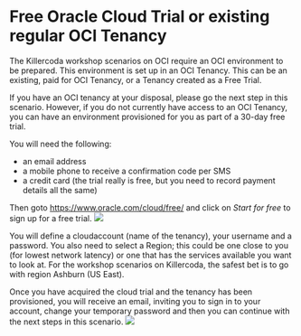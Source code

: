# Free Oracle Cloud Trial or existing regular OCI Tenancy 

The Killercoda workshop scenarios on OCI require an OCI environment to be prepared. This environment is set up in an OCI Tenancy. This can be an existing, paid for OCI Tenancy, or a Tenancy created as a Free Trial.

If you have an OCI tenancy at your disposal, please go the next step in this scenario. However, if you do not currently have access to an OCI Tenancy, you can have an environment provisioned for you as part of a 30-day free trial. 

You will need the following:

* an email address
* a mobile phone to receive a confirmation code per SMS
* a credit card (the trial really is free, but you need to record payment details all the same)

Then goto https://www.oracle.com/cloud/free/ and click on *Start for free* to sign up for a free trial.
![](free-trial.png)

You will define a cloudaccount (name of the tenancy), your username and a password. You also need to select a Region; this could be one close to you (for lowest network latency) or one that has the services available you want to look at. For the workshop scenarios on Killercoda, the safest bet is to go with region Ashburn (US East). 

Once you have acquired the cloud trial and the tenancy has been provisioned, you will receive an email, inviting you to sign in to your account, change your temporary password and then you can continue with the next steps in this scenario. 
![](cloud-trial-get-started-email.png)